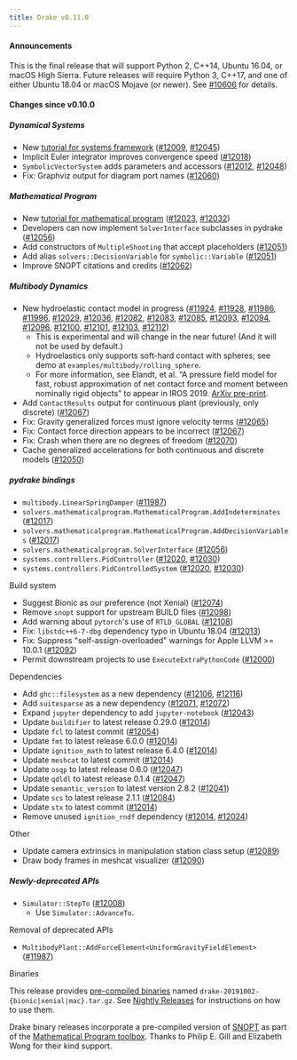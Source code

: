```yaml
---
title: Drake v0.11.0
---
```


#### Announcements

This is the final release that will support Python 2, C++14, Ubuntu 16.04, or macOS High Sierra. Future releases will require Python 3, C++17, and one of either Ubuntu 18.04 or macOS Mojave (or newer). See [#10606][_#10606] for details.

#### Changes since v0.10.0

##### Dynamical Systems

* New [tutorial for systems framework](https://nbviewer.jupyter.org/github/RobotLocomotion/drake/blob/master/tutorials/dynamical_systems.ipynb) ([#12009][_#12009], [#12045][_#12045])
* Implicit Euler integrator improves convergence speed ([#12018][_#12018])
* ``SymbolicVectorSystem`` adds parameters and accessors ([#12012][_#12012], [#12048][_#12048])
* Fix: Graphviz output for diagram port names ([#12060][_#12060])

##### Mathematical Program

* New [tutorial for mathematical program](https://nbviewer.jupyter.org/github/RobotLocomotion/drake/blob/master/tutorials/mathematical_program.ipynb) ([#12023][_#12023], [#12032][_#12032])
* Developers can now implement ``SolverInterface`` subclasses in pydrake ([#12056][_#12056])
* Add constructors of ``MultipleShooting`` that accept placeholders ([#12051][_#12051])
* Add alias ``solvers::DecisionVariable`` for ``symbolic::Variable`` ([#12051][_#12051])
* Improve SNOPT citations and credits ([#12062][_#12062])

##### Multibody Dynamics

* New hydroelastic contact model in progress ([#11924][_#11924], [#11928][_#11928], [#11986][_#11986], [#11996][_#11996], [#12029][_#12029], [#12036][_#12036], [#12082][_#12082], [#12083][_#12083], [#12085][_#12085], [#12093][_#12093], [#12094][_#12094], [#12096][_#12096], [#12100][_#12100], [#12101][_#12101], [#12103][_#12103], [#12112][_#12112])
  * This is experimental and will change in the near future! (And it will not be used by default.)
  * Hydroelastics only supports soft-hard contact with spheres; see demo at ``examples/multibody/rolling_sphere``.
  * For more information, see Elandt, et al. “A pressure field model for fast, robust approximation of net contact force and moment between nominally rigid objects” to appear in IROS 2019. [ArXiv pre-print](https://arxiv.org/abs/1904.11433).
* Add ``ContactResults`` output for continuous plant (previously, only discrete) ([#12067][_#12067])
* Fix: Gravity generalized forces must ignore velocity terms ([#12065][_#12065])
* Fix: Contact force direction appears to be incorrect ([#12067][_#12067])
* Fix: Crash when there are no degrees of freedom ([#12070][_#12070])
* Cache generalized accelerations for both continuous and discrete models ([#12050][_#12050])

##### pydrake bindings

* ``multibody.LinearSpringDamper`` ([#11987][_#11987])
* ``solvers.mathematicalprogram.MathematicalProgram.AddIndeterminates`` ([#12017][_#12017])
* ``solvers.mathematicalprogram.MathematicalProgram.AddDecisionVariables`` ([#12017][_#12017])
* ``solvers.mathematicalprogram.SolverInterface`` ([#12056][_#12056])
* ``systems.controllers.PidController`` ([#12020][_#12020], [#12030][_#12030])
* ``systems.controllers.PidControlledSystem`` ([#12020][_#12020], [#12030][_#12030])

Build system

* Suggest Bionic as our preference (not Xenial) ([#12074][_#12074])
* Remove ``snopt`` support for upstream BUILD files ([#12098][_#12098])
* Add warning about ``pytorch``'s use of ``RTLD_GLOBAL`` ([#12108][_#12108])
* Fix: ``libstdc++6-7-dbg`` dependency typo in Ubuntu 18.04 ([#12013][_#12013])
* Fix: Suppress "self-assign-overloaded" warnings for Apple LLVM >= 10.0.1 ([#12092][_#12092])
* Permit downstream projects to use ``ExecuteExtraPythonCode`` ([#12000][_#12000])

Dependencies

* Add ``ghc::filesystem`` as a new dependency ([#12106][_#12106], [#12116][_#12116])
* Add ``suitesparse`` as a new dependency ([#12071][_#12071], [#12072][_#12072])
* Expand ``jupyter`` dependency to add ``jupyter-notebook`` ([#12043][_#12043])
* Update ``buildifier`` to latest release 0.29.0 ([#12014][_#12014])
* Update ``fcl`` to latest commit ([#12054][_#12054])
* Update ``fmt`` to latest release 6.0.0 ([#12014][_#12014])
* Update ``ignition_math`` to latest release 6.4.0 ([#12014][_#12014])
* Update ``meshcat`` to latest commit ([#12014][_#12014])
* Update ``osqp`` to latest release 0.6.0 ([#12047][_#12047])
* Update ``qdldl`` to latest release 0.1.4 ([#12047][_#12047])
* Update ``semantic_version`` to latest version 2.8.2 ([#12041][_#12041])
* Update ``scs`` to latest release 2.1.1 ([#12084][_#12084])
* Update ``stx`` to latest commit ([#12014][_#12014])
* Remove unused ``ignition_rndf`` dependency ([#12014][_#12014], [#12024][_#12024])

Other

* Update camera extrinsics in manipulation station class setup ([#12089][_#12089])
* Draw body frames in meshcat visualizer ([#12090][_#12090])

##### Newly-deprecated APIs

* ``Simulator::StepTo`` ([#12008][_#12008])
  * Use ``Simulator::AdvanceTo``.

Removal of deprecated APIs

* ``MultibodyPlant::AddForceElement<UniformGravityFieldElement>`` ([#11987][_#11987])

Binaries

This release provides [pre-compiled binaries](https://github.com/RobotLocomotion/drake/releases/tag/v0.11.0)
named ``drake-20191002-{bionic|xenial|mac}.tar.gz``. See
[Nightly Releases](/from_binary.html#nightly-releases) for instructions on how to use them.

Drake binary releases incorporate a pre-compiled version of [SNOPT](https://ccom.ucsd.edu/~optimizers/solvers/snopt/)  as part of the [Mathematical Program toolbox](https://drake.mit.edu/doxygen_cxx/group__solvers.html). Thanks to Philip E. Gill and Elizabeth Wong for their kind support.

[_#10606]: https://github.com/RobotLocomotion/drake/pull/10606
[_#11924]: https://github.com/RobotLocomotion/drake/pull/11924
[_#11928]: https://github.com/RobotLocomotion/drake/pull/11928
[_#11986]: https://github.com/RobotLocomotion/drake/pull/11986
[_#11987]: https://github.com/RobotLocomotion/drake/pull/11987
[_#11996]: https://github.com/RobotLocomotion/drake/pull/11996
[_#12000]: https://github.com/RobotLocomotion/drake/pull/12000
[_#12008]: https://github.com/RobotLocomotion/drake/pull/12008
[_#12009]: https://github.com/RobotLocomotion/drake/pull/12009
[_#12012]: https://github.com/RobotLocomotion/drake/pull/12012
[_#12013]: https://github.com/RobotLocomotion/drake/pull/12013
[_#12014]: https://github.com/RobotLocomotion/drake/pull/12014
[_#12017]: https://github.com/RobotLocomotion/drake/pull/12017
[_#12018]: https://github.com/RobotLocomotion/drake/pull/12018
[_#12020]: https://github.com/RobotLocomotion/drake/pull/12020
[_#12023]: https://github.com/RobotLocomotion/drake/pull/12023
[_#12024]: https://github.com/RobotLocomotion/drake/pull/12024
[_#12029]: https://github.com/RobotLocomotion/drake/pull/12029
[_#12030]: https://github.com/RobotLocomotion/drake/pull/12030
[_#12032]: https://github.com/RobotLocomotion/drake/pull/12032
[_#12036]: https://github.com/RobotLocomotion/drake/pull/12036
[_#12041]: https://github.com/RobotLocomotion/drake/pull/12041
[_#12043]: https://github.com/RobotLocomotion/drake/pull/12043
[_#12045]: https://github.com/RobotLocomotion/drake/pull/12045
[_#12047]: https://github.com/RobotLocomotion/drake/pull/12047
[_#12048]: https://github.com/RobotLocomotion/drake/pull/12048
[_#12050]: https://github.com/RobotLocomotion/drake/pull/12050
[_#12051]: https://github.com/RobotLocomotion/drake/pull/12051
[_#12054]: https://github.com/RobotLocomotion/drake/pull/12054
[_#12056]: https://github.com/RobotLocomotion/drake/pull/12056
[_#12060]: https://github.com/RobotLocomotion/drake/pull/12060
[_#12062]: https://github.com/RobotLocomotion/drake/pull/12062
[_#12065]: https://github.com/RobotLocomotion/drake/pull/12065
[_#12067]: https://github.com/RobotLocomotion/drake/pull/12067
[_#12070]: https://github.com/RobotLocomotion/drake/pull/12070
[_#12071]: https://github.com/RobotLocomotion/drake/pull/12071
[_#12072]: https://github.com/RobotLocomotion/drake/pull/12072
[_#12074]: https://github.com/RobotLocomotion/drake/pull/12074
[_#12082]: https://github.com/RobotLocomotion/drake/pull/12082
[_#12083]: https://github.com/RobotLocomotion/drake/pull/12083
[_#12084]: https://github.com/RobotLocomotion/drake/pull/12084
[_#12085]: https://github.com/RobotLocomotion/drake/pull/12085
[_#12089]: https://github.com/RobotLocomotion/drake/pull/12089
[_#12090]: https://github.com/RobotLocomotion/drake/pull/12090
[_#12092]: https://github.com/RobotLocomotion/drake/pull/12092
[_#12093]: https://github.com/RobotLocomotion/drake/pull/12093
[_#12094]: https://github.com/RobotLocomotion/drake/pull/12094
[_#12096]: https://github.com/RobotLocomotion/drake/pull/12096
[_#12098]: https://github.com/RobotLocomotion/drake/pull/12098
[_#12100]: https://github.com/RobotLocomotion/drake/pull/12100
[_#12101]: https://github.com/RobotLocomotion/drake/pull/12101
[_#12103]: https://github.com/RobotLocomotion/drake/pull/12103
[_#12106]: https://github.com/RobotLocomotion/drake/pull/12106
[_#12108]: https://github.com/RobotLocomotion/drake/pull/12108
[_#12112]: https://github.com/RobotLocomotion/drake/pull/12112
[_#12116]: https://github.com/RobotLocomotion/drake/pull/12116
